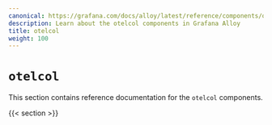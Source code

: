 ```yaml
---
canonical: https://grafana.com/docs/alloy/latest/reference/components/otelcol/
description: Learn about the otelcol components in Grafana Alloy
title: otelcol
weight: 100
---
```


# `otelcol`

This section contains reference documentation for the `otelcol` components.

{{< section >}}

